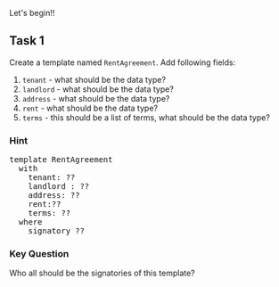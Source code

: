 Let's begin!! 

## Task 1

Create a template named `RentAgreement`.
Add following fields:
1. `tenant` - what should be the data type?
2. `landlord` - what should be the data type?
3. `address` - what should be the data type?
4. `rent` - what should be the data type?
5. `terms` - this should be a list of terms, what should be the data type?

### Hint
<pre class="file" data-filename="daml/Rentals.daml">
template RentAgreement
  with
    tenant: ??
    landlord : ??
    address: ??
    rent:??
    terms: ??
  where
    signatory ??    
</pre>

### Key Question
Who all should be the signatories of this template?